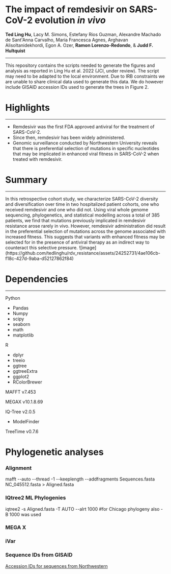 # The impact of remdesivir on SARS-CoV-2 evolution <i>in vivo </i>
<b>Ted Ling Hu</b>, Lacy M. Simons, Estefany Rios Guzman, Alexandre Machado de Sant'Anna Carvalho, Maria Francesca Agnes, Arghavan Alisoltanidekhordi, Egon A. Ozer, <b>Ramon Lorenzo-Redondo</b>, & <b>Judd F. Hultquist</b>

<hr>

This repository contains the scripts needed to generate the figures and analysis as reported in Ling Hu et al. 2022 (JCI, under review). The script may need to be adapted to the local environment. Due to IRB constraints we are unable to share clinical data used to generate this data. We do however include GISAID accession IDs used to generate the trees in Figure 2. 


# Highlights
<hr>
<ul>
  <li>Remdesivir was the first FDA approved antiviral for the treatment of SARS-CoV-2. </li>
  <li>Since then, remdesivir has been widely administered.</li>
  <li>Genomic surveillance conducted by Northwestern University reveals that there is preferential selection of mutations in specific nucleotides that may be implicated in enhanced viral fitness in SARS-CoV-2 when treated with remdesivir.</li>
</ul>

# Summary
<hr>
In this retrospective cohort study, we characterize SARS-CoV-2 diversity and diversification over time in two hospitalized patient cohorts, one who received remdesivir and one who did not. Using viral whole genome sequencing, phylogenetics, and statistical modelling across a total of 385 patients, we find that mutations previously implicated in remdesivir resistance arose rarely in vivo. However, remdesivir administration did result in the preferential selection of mutations across the genome associated with increased fitness. This suggests that variants with enhanced fitness may be selected for in the presence of antiviral therapy as an indirect way to counteract this selective pressure. ![image](https://github.com/tedlinghu/rdv_resistance/assets/24252731/4ae106cb-f18c-427d-9aba-d52127862f84)


# Dependencies
<hr>
Python
<ul>
  <li> Pandas </li>
  <li> Numpy </li>
  <li> scipy </li>
  <li> seaborn </li>
  <li> math </li>
  <li> matplotlib </li>
</ul>
R
<ul>
  <li> dplyr </li>
  <li> treeio </li>
  <li> ggtree </li>
  <li> ggtreeExtra </li>
  <li> ggplot2 </li>
  <li> RColorBrewer </li>
</ul>

MAFFT v7.453

MEGAX v10.1.8.69

IQ-Tree v2.0.5
<ul>
  <li> ModelFinder </li>
</ul>
TreeTime v0.7.6


# Phylogenetic analyses

### Alignment

mafft --auto --thread -1 --keeplength --addfragments Sequences.fasta NC_045512.fasta > Aligned.fasta

### IQtree2 ML Phylogenies

iqtree2 -s Aligned.fasta -T AUTO --alrt 1000 #for Chicago phylogeny also -B 1000 was used

### MEGA X

### iVar

### Sequence IDs from GISAID

<a href="[https://github.com/tedlinghu/molecular_epidemiology_covid19_chicago/blob/main/Data/usa_sequenceid_gisaid.csv](https://github.com/tedlinghu/rdv_resistance/blob/main/Data/Supplementary%20Table%202.xlsx)">Accession IDs for sequences from Northwestern</a>
